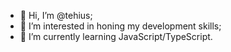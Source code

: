 - 👋 Hi, I’m @tehius;
- 👀 I’m interested in honing my development skills;
- 🌱 I’m currently learning JavaScript/TypeScript.
